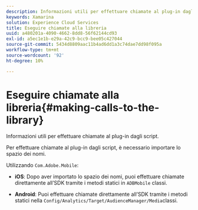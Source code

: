 ```yaml
---
description: Informazioni utili per effettuare chiamate al plug-in dagli script.
keywords: Xamarina
solution: Experience Cloud Services
title: Eseguire chiamate alla libreria
uuid: a480201a-4090-4662-8dd8-56f62144cd93
exl-id: a5ec1e1b-e29a-42c9-bcc9-bee05c427044
source-git-commit: 5434d8809aac11b4ad6dd1a3c74dae7dd98f095a
workflow-type: tm+mt
source-wordcount: '92'
ht-degree: 10%

---
```


# Eseguire chiamate alla libreria{#making-calls-to-the-library}

Informazioni utili per effettuare chiamate al plug-in dagli script.

Per effettuare chiamate al plug-in dagli script, è necessario importare lo spazio dei nomi.

Utilizzando `Com.Adobe.Mobile`:

* **iOS**: Dopo aver importato lo spazio dei nomi, puoi effettuare chiamate direttamente all’SDK tramite i metodi statici in `ADBMobile` classi.

* **Android**: Puoi effettuare chiamate direttamente all’SDK tramite i metodi statici nella `Config/Analytics/Target/AudienceManager/Media`classi.

